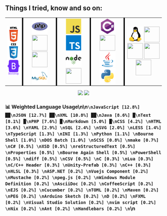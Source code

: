 <h2>Things I tried, know and so on:</h2>
<table>
  <tr>
    <td align="center">
      <a href="https://www.w3.org/html/" target="_blank" title="HTML5"><img src="https://raw.githubusercontent.com/devicons/devicon/master/icons/html5/html5-original-wordmark.svg" width="50" height="50"/></a>
      <a href="https://www.w3schools.com/css/" target="_blank" title="CSS3"><img src="https://raw.githubusercontent.com/devicons/devicon/master/icons/css3/css3-original-wordmark.svg" width="50" height="50"/></a>
      <a href="https://getbootstrap.com" target="_blank" title="Bootstrap"><img src="https://raw.githubusercontent.com/devicons/devicon/master/icons/bootstrap/bootstrap-plain-wordmark.svg" width="50" height="50"/></a>
    </td>
    <td style="border-left: 4px solid black;" align="center">
      <a href="https://www.php.net" target="_blank" title="PHP"><img src="https://raw.githubusercontent.com/devicons/devicon/master/icons/php/php-original.svg" width="50" height="50"/></a>
      <a href="https://codeigniter.com" target="_blank" title="CodeIgniter"><img src="https://cdn.worldvectorlogo.com/logos/codeigniter.svg" width="50" height="50"/></a>
      <a href="https://mariadb.org/" target="_blank" title="MariaDB"><img src="https://www.vectorlogo.zone/logos/mariadb/mariadb-icon.svg" width="50" height="50"/></a>
      <a href="https://www.mysql.com/" target="_blank" title="MySQL"><img src="https://raw.githubusercontent.com/devicons/devicon/master/icons/mysql/mysql-original-wordmark.svg" width="50" height="50"/></a>
    </td>
    <td style="border-left: 4px solid black;" align="center">
      <a href="https://developer.mozilla.org/en-US/docs/Web/JavaScript" target="_blank" title="JavaScript"><img src="https://raw.githubusercontent.com/devicons/devicon/master/icons/javascript/javascript-original.svg" width="50" height="50"/></a>
      <a href="https://www.typescriptlang.org/" target="_blank" title="TypeScript"><img src="https://raw.githubusercontent.com/devicons/devicon/master/icons/typescript/typescript-original.svg" width="50" height="50"/></a>
      <a href="https://nodejs.org" target="_blank" title="Node.js"><img src="https://raw.githubusercontent.com/devicons/devicon/master/icons/nodejs/nodejs-original-wordmark.svg" width="50" height="50"/></a>
      <a href="https://angular.io" target="_blank" title="Angular"><img src="https://angular.io/assets/images/logos/angular/angular.svg" width="50" height="50"/></a>
    </td>
    <td style="border-left: 4px solid black;" align="center">
      <a href="https://www.w3schools.com/cs/" target="_blank" title="C#"><img src="https://raw.githubusercontent.com/devicons/devicon/master/icons/csharp/csharp-original.svg" width="50" height="50"/></a>
      <a href="https://unity.com/" target="_blank" title="Unity"><img src="https://www.vectorlogo.zone/logos/unity3d/unity3d-icon.svg" width="50" height="50"/></a>
      <a href="https://www.java.com" target="_blank" title="Java"><img src="https://raw.githubusercontent.com/devicons/devicon/master/icons/java/java-original.svg" width="50" height="50"/></a>
      <a href="https://www.python.org" target="_blank" title="Python"><img src="https://raw.githubusercontent.com/devicons/devicon/master/icons/python/python-original.svg" width="50" height="50"/></a>
    </td>
    <td style="border-left: 4px solid black;" align="center">
      <a href="https://www.linux.org/" target="_blank" title="Linux"><img src="https://raw.githubusercontent.com/devicons/devicon/master/icons/linux/linux-original.svg" width="50" height="50"/></a>
      <a href="https://www.raspberrypi.com/" target="_blank" title="Raspberry Pi"><img src="https://brandlogos.net/wp-content/uploads/2020/09/raspberry-pi-logo.png" width="50" height="50"/></a>
      <a href="https://grafana.com" target="_blank" title="Grafana"><img src="https://www.vectorlogo.zone/logos/grafana/grafana-icon.svg" width="50" height="50"/></a>
      <a href="https://git-scm.com/" target="_blank" title="Git"><img src="https://www.vectorlogo.zone/logos/git-scm/git-scm-icon.svg" width="50" height="50"/></a>
      <a href="https://www.arduino.cc/" target="_blank" title="Arduino"><img src="https://cdn.worldvectorlogo.com/logos/arduino-1.svg" width="50" height="50"/></a>
    </td>
  </tr>
</table>

<p align="center">
  <img src="https://github-readme-stats.vercel.app/api?username=kaliszsatinfo&rank_icon=github&theme=github_dark"/>
  <img src="https://github-readme-stats.vercel.app/api/top-langs/?username=kaliszsatinfo&layout=compact&langs_count=10&theme=github_dark"/>
</p>

<!-- START_SECTION:language-usage -->
### 📊 **Weighted Language Usage**\n\n```\nJavaScript [12.8%] ██\nJSON [12.7%] ██\nXML [10.8%] ██\nJava [8.6%] █\nText [8.1%] █\nPHP [7.6%] █\nMarkdown [5.0%] █\nCSS [4.2%] \nHTML [3.6%] \nYAML [2.9%] \nSQL [2.4%] \nSVG [2.0%] \nLESS [1.4%] \nTypeScript [1.3%] \nINI [1.3%] \nPython [1.1%] \nBourne Shell [1.0%] \nDOS Batch [1.0%] \nSCSS [0.8%] \nmake [0.7%] \nC# [0.5%] \nXSD [0.5%] \nreStructuredText [0.5%] \nProperties [0.5%] \nBourne Again Shell [0.5%] \nPowerShell [0.5%] \ndiff [0.5%] \nCSV [0.5%] \nC [0.3%] \nLua [0.3%] \nC/C++ Header [0.3%] \nUnity-Prefab [0.3%] \nC++ [0.3%] \nHLSL [0.3%] \nASP.NET [0.2%] \nVuejs Component [0.2%] \nMustache [0.2%] \npeg.js [0.2%] \nWindows Module Definition [0.2%] \nAsciiDoc [0.2%] \nCoffeeScript [0.2%] \nEJS [0.2%] \nCucumber [0.2%] \nTOML [0.2%] \nMaven [0.2%] \nPEG [0.2%] \nArduino Sketch [0.2%] \nD [0.2%] \nFXML [0.2%] \nVisual Studio Solution [0.2%] \nvim script [0.2%] \nNix [0.2%] \nAnt [0.2%] \nHandlebars [0.2%] \n```\n
<!-- END_SECTION:language-usage -->
<!-- END_SECTION:language-usage -->
